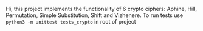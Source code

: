 Hi, this project implements the functionality of 6 crypto ciphers: Aphine, Hill, Permutation, Simple Substitution, Shift and Vizhenere. 
To run tests use `python3 -m unittest tests_crypto` in root of project

